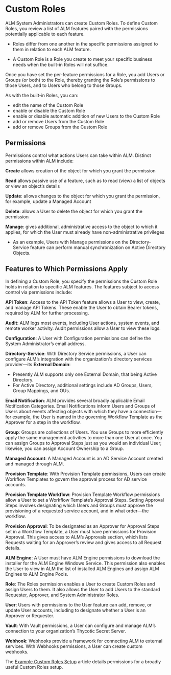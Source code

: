 ﻿[title]: # (Custom Roles)
[tags]: # (Account Lifecycle Manager,ALM,Active Directory,)
[priority]: # (2100)

# Custom Roles

ALM System Administrators can create Custom Roles. To define Custom Roles, you review a list of ALM features paired with the permissions potentially applicable to each feature.

* Roles differ from one another in the specific permissions assigned to them in relation to each ALM feature.

* A Custom Role is a Role you create to meet your specific business needs when the built-in Roles will not suffice.

Once you have set the per-feature permissions for a Role, you add Users or Groups (or both) to the Role, thereby granting the Role’s permissions to those Users, and to Users who belong to those Groups.

As with the built-in Roles, you can:

* edit the name of the Custom Role
* enable or disable the Custom Role
* enable or disable automatic addition of new Users to the Custom Role
* add or remove Users from the Custom Role
* add or remove Groups from the Custom Role

## Permissions

Permissions control what actions Users can take within ALM. Distinct permissions within ALM include:

**Create** allows creation of the object for which you grant the permission

**Read** allows passive use of a feature, such as to read (view) a list of objects or view an object’s details

**Update**: allows changes to the object for which you grant the permission, for example, update a Managed Account

**Delete**: allows a User to delete the object for which you grant the permission

**Manage**: gives additional, administrative access to the object to which it applies, for which the User must already have non-administrative privileges

* As an example, Users with Manage permissions on the Directory-Service feature can perform manual synchronization on Active Directory Objects.

## Features to Which Permissions Apply

In defining a Custom Role, you specify the permissions the Custom Role holds in relation to specific ALM features. The features subject to access control via permissions include:

**API Token**: Access to the API Token feature allows a User to view, create, and manage API Tokens. These enable the User to obtain Bearer tokens, required by ALM for further processing.

**Audit**: ALM logs most events, including User actions, system events, and remote worker activity. Audit permissions allow a User to view these logs.

**Configuration**: A User with Configuration permissions can define the System Administrator’s email address.

**Directory-Service**: With Directory Service permissions, a User can configure ALM’s integration with the organization's directory services provider—its **External Domain**:

* Presently ALM supports only one External Domain, that being Active Directory.
* For Active Directory, additional settings include AD Groups, Users, Group Mappings, and OUs.

**Email Notification**: ALM provides several broadly applicable Email Notification Categories. Email Notifications inform Users and Groups of Users about events affecting objects with which they have a connection—for example, the User is named in the governing Workflow Template as the Approver for a step in the workflow.

**Group**: Groups are collections of Users. You use Groups to more efficiently apply the same management activities to more than one User at once. You can assign Groups to Approval Steps just as you would an individual User; likewise, you can assign Account Ownership to a Group.

**Managed Account**: A Managed Account is an AD Service Account created and managed through ALM.

**Provision Template**: With Provision Template permissions, Users can create Workflow Templates to govern the approval process for AD service accounts.

**Provision Template Workflow**: Provision Template Workflow permissions allow a User to set a Workflow Template’s Approval Steps. Setting Approval Steps involves designating which Users and Groups must approve the provisioning of a requested service account, and in what order—the workflow.

**Provision Approval**: To be designated as an Approver for Approval Steps set in a Workflow Template, a User must have permissions for Provision Approval. This gives access to ALM’s Approvals section, which lists Requests waiting for an Approver’s review and gives access to all Request details.

**ALM Engine**: A User must have ALM Engine permissions to download the installer for the ALM Engine Windows Service. This permission also enables the User to view in ALM the list of installed ALM Engines and assign ALM Engines to ALM Engine Pools.

**Role**: The Roles permission enables a User to create Custom Roles and assign Users to them. It also allows the User to add Users to the standard Requester, Approver, and System Administrator Roles.

**User**: Users with permissions to the User feature can add, remove, or update User accounts, including to designate whether a User is an Approver or Requester.

**Vault**: With Vault permissions, a User can configure and manage ALM’s connection to your organization’s Thycotic Secret Server.

**Webhook**: Webhooks provide a framework for connecting ALM to external services. With Webhooks permissions, a User can create custom webhooks.

The [Example Custom Roles Setup](custom-roles-ex-table.md) article details permissions for a broadly useful Custom Roles setup.

